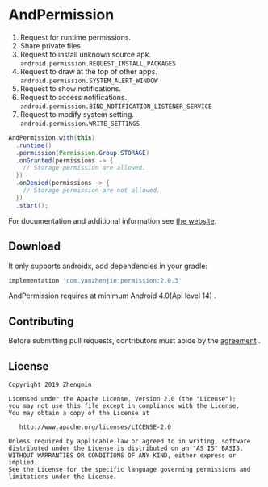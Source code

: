 ﻿# AndPermission
1. Request for runtime permissions.  
2. Share private files.  
3. Request to install unknown source apk.  
  `android.permission.REQUEST_INSTALL_PACKAGES`
4. Request to draw at the top of other apps.  
  `android.permission.SYSTEM_ALERT_WINDOW`
5. Request to show notifications.  
6. Request to access notifications.  
  `android.permission.BIND_NOTIFICATION_LISTENER_SERVICE`
7. Request to modify system setting.  
  `android.permission.WRITE_SETTINGS`

```java
AndPermission.with(this)
  .runtime()
  .permission(Permission.Group.STORAGE)
  .onGranted(permissions -> {
    // Storage permission are allowed.
  })
  .onDenied(permissions -> {
    // Storage permission are not allowed.
  })
  .start();
```

For documentation and additional information see [the website](https://yanzhenjie.com/AndPermission).

## Download
It only supports androidx, add dependencies in your gradle:

```groovy
implementation 'com.yanzhenjie:permission:2.0.3'
```

AndPermission requires at minimum Android 4.0(Api level 14) .

## Contributing
Before submitting pull requests, contributors must abide by the [agreement](CONTRIBUTING.md) .

## License
```text
Copyright 2019 Zhengmin

Licensed under the Apache License, Version 2.0 (the "License");
you may not use this file except in compliance with the License.
You may obtain a copy of the License at

   http://www.apache.org/licenses/LICENSE-2.0

Unless required by applicable law or agreed to in writing, software
distributed under the License is distributed on an "AS IS" BASIS,
WITHOUT WARRANTIES OR CONDITIONS OF ANY KIND, either express or implied.
See the License for the specific language governing permissions and
limitations under the License.
```